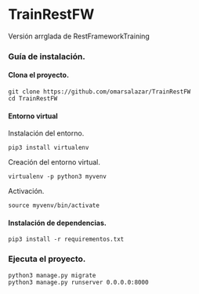 # TrainRestFW
Versión arrglada de RestFrameworkTraining

### Guía de instalación.

#### Clona el proyecto.
```
git clone https://github.com/omarsalazar/TrainRestFW
cd TrainRestFW
```

#### Entorno virtual

Instalación del entorno.
```
pip3 install virtualenv
```
Creación del entorno virtual.
```
virtualenv -p python3 myvenv
```
Activación.
```
source myvenv/bin/activate
```

#### Instalación de dependencias.
```
pip3 install -r requirementos.txt
```
### Ejecuta el proyecto.
```
python3 manage.py migrate
python3 manage.py runserver 0.0.0.0:8000
```
